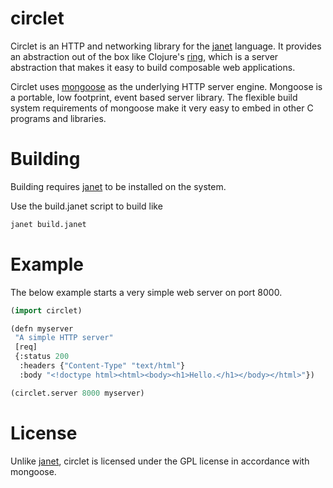 # circlet

Circlet is an HTTP and networking library for the [janet](https://github.com/janet-lang/janet) language.
It provides an abstraction out of the box like Clojure's [ring](https://github.com/ring-clojure/ring), which
is a server abstraction that makes it easy to build composable web applications.

Circlet uses [mongoose](https://cesanta.com/) as the underlying HTTP server engine. Mongoose
is a portable, low footprint, event based server library. The flexible build system requirements
of mongoose make it very easy to embed in other C programs and libraries.

# Building

Building requires [janet](https://github.com/janet-lang/janet) to be installed on the system.

Use the build.janet script to build like

```sh
janet build.janet
```

# Example

The below example starts a very simple web server on port 8000.

```lisp
(import circlet)

(defn myserver 
 "A simple HTTP server"
 [req]
 {:status 200
  :headers {"Content-Type" "text/html"}
  :body "<!doctype html><html><body><h1>Hello.</h1></body></html>"})

(circlet.server 8000 myserver)
```

# License

Unlike [janet](https://github.com/janet-lang/janet), circlet is licensed under
the GPL license in accordance with mongoose. 
